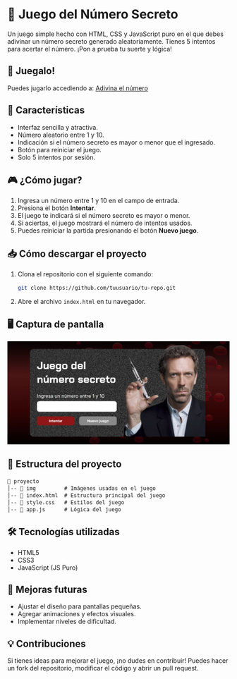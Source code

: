 # 🎯 Juego del Número Secreto

Un juego simple hecho con HTML, CSS y JavaScript puro en el que debes adivinar un número secreto generado aleatoriamente. Tienes 5 intentos para acertar el número. ¡Pon a prueba tu suerte y lógica!

## 🚀 Juegalo!
Puedes jugarlo accediendo a: [Adivina el número](https://jhoncodev.github.io/juego-adivina-el-numero/)

## 🚀 Características
- Interfaz sencilla y atractiva.
- Número aleatorio entre 1 y 10.
- Indicación si el número secreto es mayor o menor que el ingresado.
- Botón para reiniciar el juego.
- Solo 5 intentos por sesión.

## 🎮 ¿Cómo jugar?
1. Ingresa un número entre 1 y 10 en el campo de entrada.
2. Presiona el botón **Intentar**.
3. El juego te indicará si el número secreto es mayor o menor.
4. Si aciertas, el juego mostrará el número de intentos usados.
5. Puedes reiniciar la partida presionando el botón **Nuevo juego**.

## 📥 Cómo descargar el proyecto
1. Clona el repositorio con el siguiente comando:
   ```bash
   git clone https://github.com/tuusuario/tu-repo.git
   ```
2. Abre el archivo `index.html` en tu navegador.

## 🖥️ Captura de pantalla
![Captura de pantalla](img/screenshot.png)

## 📂 Estructura del proyecto
```
📁 proyecto
│-- 📁 img         # Imágenes usadas en el juego
│-- 📄 index.html  # Estructura principal del juego
│-- 📄 style.css   # Estilos del juego
│-- 📄 app.js      # Lógica del juego
```

## 🛠️ Tecnologías utilizadas
- HTML5
- CSS3
- JavaScript (JS Puro)

## 📌 Mejoras futuras
- Ajustar el diseño para pantallas pequeñas.
- Agregar animaciones y efectos visuales.
- Implementar niveles de dificultad.

## 💡 Contribuciones
Si tienes ideas para mejorar el juego, ¡no dudes en contribuir! Puedes hacer un fork del repositorio, modificar el código y abrir un pull request.
